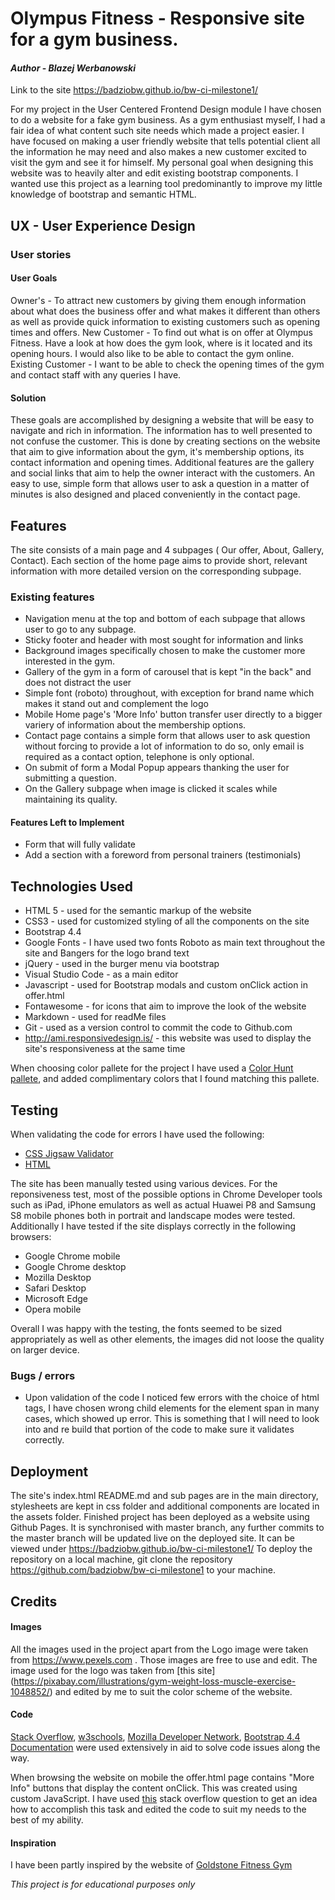 # Olympus Fitness - Responsive site for a gym business. 
#### _Author_ - *Blazej Werbanowski*

Link to the site https://badziobw.github.io/bw-ci-milestone1/ 

For my project in the User Centered Frontend Design module I have chosen to do a website for a fake gym business. As a gym enthusiast myself, I had a fair idea of what content such site needs which made a project easier. I have focused on making a user friendly website that tells potential client all the information he may need and also makes a new customer excited to visit the gym and see it for himself. 
My personal goal when designing this website was to heavily alter and edit existing bootstrap  components. I wanted use this project as a learning tool predominantly to improve my little knowledge of bootstrap and semantic HTML.

## UX  - User Experience Design

### User stories

#### User Goals
Owner's - To attract new customers by giving them enough information about what does the business offer and what makes it different than others as well as provide quick information to existing customers such as opening times and offers.
New Customer - To find out what is on offer at Olympus Fitness. Have a look at how does the gym look, where is it located and its opening hours. I would also like to be able to contact the gym online.
Existing Customer - I want to be able to check the opening times of the gym and contact staff with any queries I have.

#### Solution

These goals are accomplished by designing a website that will be easy to navigate and rich in information. The information has to well presented to not confuse the customer. This is done by creating sections on the website that aim to give information about the gym, it's membership options, its contact information and opening times. Additional features are the gallery and social links that aim to help the owner interact with the customers. An easy to use, simple form that allows user to ask a question in a matter of minutes is also designed and placed conveniently in the contact page.



## Features

The site consists of a main page and 4 subpages ( Our offer, About, Gallery, Contact).
Each section of the home page aims to provide short, relevant information with more detailed version on the corresponding subpage.

### Existing features

* Navigation menu at the top and bottom of each subpage that allows user to go to any subpage.
* Sticky footer and header with most sought for information and links
* Background images specifically chosen to make the customer more interested in the gym.
* Gallery of the gym in a form of carousel that is kept "in the back" and does not distract the user
* Simple font (roboto) throughout, with exception for brand name which makes it stand out and complement the logo
* Mobile Home page's  'More Info' button transfer user directly to a bigger variery of information about the membership options.
* Contact page contains a simple form that allows user to ask question without forcing to provide a lot of information to do so, only email is required as a contact option, telephone is only optional.
* On submit of form a Modal Popup appears thanking the user for submitting a question.
* On the Gallery subpage when image is clicked it scales while maintaining its quality.
 

#### Features Left to Implement

* Form that will fully validate
* Add a section with a foreword from personal trainers (testimonials)

## Technologies Used
* HTML 5 - used for the semantic markup of the website
* CSS3 - used for customized styling of all the components on the site
* Bootstrap 4.4 
* Google Fonts - I have used two fonts Roboto as main text throughout the site and Bangers for the logo brand text
* jQuery - used in the burger menu via bootstrap
* Visual Studio Code -  as a main editor
* Javascript - used for Bootstrap modals and custom onClick action in offer.html
* Fontawesome -  for icons that aim to improve the look of the website
* Markdown - used for readMe files
* Git - used as a version control to commit the code to Github.com
* http://ami.responsivedesign.is/ - this website was used to display the site's responsiveness at the same time

When choosing color pallete for the project I have used a [Color Hunt pallete](https://colorhunt.co/palette/161696), and added complimentary colors that I found matching this pallete.




## Testing
When validating the code for errors I have used the following:
* [CSS Jigsaw Validator](https://jigsaw.w3.org/css-validator/#validate-by-input)
* [HTML](https://validator.w3.org/)

The site has been manually tested using various devices.
For the reponsiveness test, most of the possible options in Chrome Developer tools such as iPad, iPhone emulators as well as actual Huawei P8 and Samsung S8 mobile phones both in portrait and landscape modes were tested.
Additionally I have tested if the site displays correctly in the following browsers:
* Google Chrome mobile
* Google Chrome desktop
* Mozilla Desktop
* Safari Desktop
* Microsoft Edge
* Opera mobile 

Overall I was happy with the testing, the fonts seemed to be sized appropriately as well as other elements, the images did not loose the quality on larger device. 

### Bugs / errors
* Upon validation of the code I noticed few errors with the choice of html tags, I have chosen wrong child elements for the element span in many cases, which showed up error. This is something that I will need to look into and re build that portion of the code to make sure it validates correctly.

## Deployment
The site's index.html README.md and sub pages are in the main directory, stylesheets are kept in css folder and additional components are located in the assets folder.
Finished project has been deployed as a website using Github Pages. It is synchronised with master branch, any further commits to the master branch will be updated live on the deployed site.
It can be viewed under https://badziobw.github.io/bw-ci-milestone1/
To deploy the repository on a local machine, git clone the repository https://github.com/badziobw/bw-ci-milestone1 to your machine.

## Credits

#### Images

All the images used in the project apart from the Logo image were taken from https://www.pexels.com . Those images are free to use and edit.
The image used for the logo was taken from [this site] (https://pixabay.com/illustrations/gym-weight-loss-muscle-exercise-1048852/) and edited by me to suit the color scheme of the website.
#### Code
[Stack Overflow](https://www.stackoverflow.com), [w3schools](https://www.w3schools.com/), [Mozilla Developer Network](https://developer.mozilla.org/en-US/), [Bootstrap 4.4 Documentation](https://getbootstrap.com/docs/4.4/getting-started/introduction/) were used extensively in aid to solve code issues along the way.

When browsing the website on mobile the offer.html page contains "More Info" buttons that display the content onClick. This was created using custom JavaScript. I have used [this](https://stackoverflow.com/questions/32153720/how-to-make-button-show-content-onclick) stack overflow question to get an idea how to accomplish this task and edited the code to suit my needs to the best of my ability.

#### Inspiration

I have been partly inspired by the website of [Goldstone Fitness Gym](https://www.goldstonefitness.ie)

_This project is for educational purposes only_
